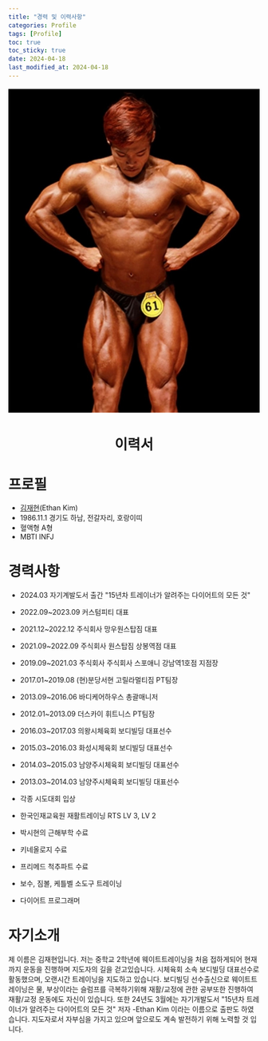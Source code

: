 ```yaml
---
title: "경력 및 이력사항"
categories: Profile
tags: [Profile]
toc: true
toc_sticky: true
date: 2024-04-18
last_modified_at: 2024-04-18
---
```


![body3.jpg](/assets/images/body3.jpg)

<h1 style="text-align:center;">이력서</h1>

# 프로필

- <a href="https://search.naver.com/search.naver?where=nexearch&sm=tab_etc&mra=bjky&x_csa=%7B%22fromUi%22%3A%22kb%22%7D&pkid=1&os=33800093&qvt=0&query=%EA%B9%80%EC%9E%AC%ED%98%84" target="_blank" style="text-align: center;">김재현</a>(Ethan Kim)
- 1986.11.1 경기도 하남, 전갈자리, 호랑이띠
- 혈액형 A형
- MBTI INFJ

# 경력사항

- 2024.03 자기계발도서 출간 "15년차 트레이너가 알려주는 다이어트의 모든 것"
- 2022.09~2023.09 커스텀피티 대표
- 2021.12~2022.12 주식회사 망우원스탑짐 대표
- 2021.09~2022.09 주식회사 원스탑짐 상봉역점 대표
- 2019.09~2021.03 주식회사 주식회사 스포애니 강남역1호점 지점장
- 2017.01~2019.08 (현)분당서현 고릴라멀티짐 PT팀장
- 2013.09~2016.06 바디케어하우스 총괄매니저
- 2012.01~2013.09 더스카이 휘트니스 PT팀장

- 2016.03~2017.03 의왕시체육회 보디빌딩 대표선수
- 2015.03~2016.03 화성시체육회 보디빌딩 대표선수
- 2014.03~2015.03 남양주시체육회 보디빌딩 대표선수
- 2013.03~2014.03 남양주시체육회 보디빌딩 대표선수
- 각종 시도대회 입상

- 한국인재교육원 재활트레이닝 RTS LV 3, LV 2
- 박시현의 근해부학 수료
- 키네올로지 수료
- 프리메드 척추파트 수료
- 보수, 짐볼, 케틀벨 소도구 트레이닝
- 다이어트 프로그래머

# 자기소개

제 이름은 김재현입니다.
저는 중학교 2학년에 웨이트트레이닝을 처음 접하게되어 현재까지 운동을 진행하며 지도자의 길을 걷고있습니다.
시체육회 소속 보디빌딩 대표선수로 활동했으며, 오랜시간 트레이닝을 지도하고 있습니다.
보디빌딩 선수출신으로 웨이트트레이닝은 물, 부상이라는 슬럼프를 극복하기위해 재활/교정에 관한 공부또한 진행하여 재활/교정 운동에도 자신이 있습니다.
또한 24년도 3월에는 자기개발도서 "15년차 트레이너가 알려주는 다이어트의 모든 것" 저자 -Ethan Kim 이라는 이름으로 출판도 하였습니다.
지도자로서 자부심을 가지고 있으며 앞으로도 계속 발전하기 위해 노력할 것 입니다.

